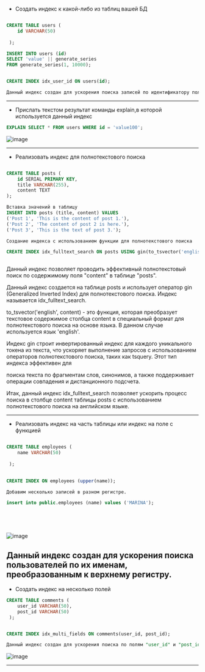 * Создать индекс к какой-либо из таблиц вашей БД
```sql

CREATE TABLE users (
    id VARCHAR(50)
   
 );

INSERT INTO users (id)
SELECT 'value' || generate_series
FROM generate_series(1, 10000);


CREATE INDEX idx_user_id ON users(id);  

Данный индекс создан для ускорения поиска записей по идентификатору пользователя.

 ``` 
---------------------------

* Прислать текстом результат команды explain,в которой используется данный индекс
```sql  
EXPLAIN SELECT * FROM users WHERE id = 'value100';
```

![image](https://github.com/VyacheslavIT/postgre/assets/136000255/b6789566-e071-401f-b1cc-9770b93e83a7)

---------------------------

* Реализовать индекс для полнотекстового поиска
  
```sql

CREATE TABLE posts (
    id SERIAL PRIMARY KEY,
    title VARCHAR(255),
    content TEXT
);

Вставка значений в таблицу
INSERT INTO posts (title, content) VALUES 
('Post 1', 'This is the content of post 1.'),
('Post 2', 'The content of post 2 is here.'),
('Post 3', 'This is the text of post 3.');

Создание индекса с использованием функции для полнотекстового поиска

CREATE INDEX idx_fulltext_search ON posts USING gin(to_tsvector('english', content));



```

Данный индекс позволяет проводить эффективный полнотекстовый поиск по содержимому поля "content" в таблице "posts".

Данный индекс создается на таблице posts и использует оператор gin (Generalized Inverted Index) для полнотекстового поиска. Индекс называется idx_fulltext_search.

to_tsvector('english', content) - это функция, которая преобразует текстовое содержимое столбца content в специальный формат для полнотекстового поиска на основе языка. В данном случае используется язык 'english'.

Индекс gin строит инвертированный индекс для каждого уникального токена из текста, что ускоряет выполнение запросов с использованием операторов полнотекстового поиска, таких как tsquery. Этот тип индекса эффективен для 

поиска текста по фрагментам слов, синонимов, а также поддерживает операции совпадения и дистанционного подсчета.

Итак, данный индекс idx_fulltext_search позволяет ускорить процесс поиска в столбце content таблицы posts с использованием полнотекстового поиска на английском языке.

---------------------------  

* Реализовать индекс на часть таблицы или индекс на поле с функцией

```sql

CREATE TABLE employees (
    name VARCHAR(50)
   
 );

  
CREATE INDEX ON employees (upper(name));

Добавим несколько записей в разном регистре.

insert into public.employees (name) values ('MARINA');






```
![image](https://github.com/VyacheslavIT/postgre/assets/136000255/7ae080fa-7654-444e-b2cf-50dbd50a9e78)

Данный индекс создан для ускорения поиска пользователей по их именам, преобразованным к верхнему регистру.
---------------------------

* Создать индекс на несколько полей
```sql
CREATE TABLE comments (
    user_id VARCHAR(50),
    post_id VARCHAR(50)
 );


CREATE INDEX idx_multi_fields ON comments(user_id, post_id);

Данный индекс создан для ускорения поиска по полям "user_id" и "post_id" в таблице "comments".
```

![image](https://github.com/VyacheslavIT/postgre/assets/136000255/6e3f853b-69f9-409d-8b44-a733261d6993)

---------------------------

